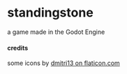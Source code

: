 # standingstone
a game made in the Godot Engine

#### credits
some icons by [dmitri13 on flaticon.com](https://www.flaticon.com/authors/dmitri13)


